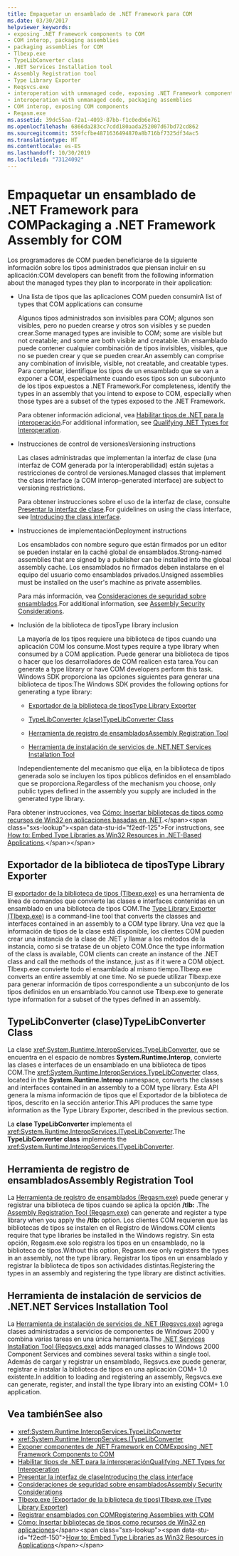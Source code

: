 ```yaml
---
title: Empaquetar un ensamblado de .NET Framework para COM
ms.date: 03/30/2017
helpviewer_keywords:
- exposing .NET Framework components to COM
- COM interop, packaging assemblies
- packaging assemblies for COM
- Tlbexp.exe
- TypeLibConverter class
- .NET Services Installation tool
- Assembly Registration tool
- Type Library Exporter
- Reqsvcs.exe
- interoperation with unmanaged code, exposing .NET Framework components
- interoperation with unmanaged code, packaging assemblies
- COM interop, exposing COM components
- Reqasm.exe
ms.assetid: 39dc55aa-f2a1-4093-87bb-f1c0edb6e761
ms.openlocfilehash: 6866da283cc7cdd180aada252007d67bd72cd862
ms.sourcegitcommit: 559fcfbe4871636494870a8b716bf7325df34ac5
ms.translationtype: HT
ms.contentlocale: es-ES
ms.lasthandoff: 10/30/2019
ms.locfileid: "73124092"
---
```

# <a name="packaging-a-net-framework-assembly-for-com"></a><span data-ttu-id="f2edf-102">Empaquetar un ensamblado de .NET Framework para COM</span><span class="sxs-lookup"><span data-stu-id="f2edf-102">Packaging a .NET Framework Assembly for COM</span></span>

<span data-ttu-id="f2edf-103">Los programadores de COM pueden beneficiarse de la siguiente información sobre los tipos administrados que piensan incluir en su aplicación:</span><span class="sxs-lookup"><span data-stu-id="f2edf-103">COM developers can benefit from the following information about the managed types they plan to incorporate in their application:</span></span>

- <span data-ttu-id="f2edf-104">Una lista de tipos que las aplicaciones COM pueden consumir</span><span class="sxs-lookup"><span data-stu-id="f2edf-104">A list of types that COM applications can consume</span></span>

  <span data-ttu-id="f2edf-105">Algunos tipos administrados son invisibles para COM; algunos son visibles, pero no pueden crearse y otros son visibles y se pueden crear.</span><span class="sxs-lookup"><span data-stu-id="f2edf-105">Some managed types are invisible to COM; some are visible but not creatable; and some are both visible and creatable.</span></span> <span data-ttu-id="f2edf-106">Un ensamblado puede contener cualquier combinación de tipos invisibles, visibles, que no se pueden crear y que se pueden crear.</span><span class="sxs-lookup"><span data-stu-id="f2edf-106">An assembly can comprise any combination of invisible, visible, not creatable, and creatable types.</span></span> <span data-ttu-id="f2edf-107">Para completar, identifique los tipos de un ensamblado que se van a exponer a COM, especialmente cuando esos tipos son un subconjunto de los tipos expuestos a .NET Framework.</span><span class="sxs-lookup"><span data-stu-id="f2edf-107">For completeness, identify the types in an assembly that you intend to expose to COM, especially when those types are a subset of the types exposed to the .NET Framework.</span></span>

  <span data-ttu-id="f2edf-108">Para obtener información adicional, vea [Habilitar tipos de .NET para la interoperación](../../standard/native-interop/qualify-net-types-for-interoperation.md).</span><span class="sxs-lookup"><span data-stu-id="f2edf-108">For additional information, see [Qualifying .NET Types for Interoperation](../../standard/native-interop/qualify-net-types-for-interoperation.md).</span></span>

- <span data-ttu-id="f2edf-109">Instrucciones de control de versiones</span><span class="sxs-lookup"><span data-stu-id="f2edf-109">Versioning instructions</span></span>

  <span data-ttu-id="f2edf-110">Las clases administradas que implementan la interfaz de clase (una interfaz de COM generada por la interoperabilidad) están sujetas a restricciones de control de versiones.</span><span class="sxs-lookup"><span data-stu-id="f2edf-110">Managed classes that implement the class interface (a COM interop-generated interface) are subject to versioning restrictions.</span></span>

  <span data-ttu-id="f2edf-111">Para obtener instrucciones sobre el uso de la interfaz de clase, consulte [Presentar la interfaz de clase](../../standard/native-interop/com-callable-wrapper.md#introducing-the-class-interface).</span><span class="sxs-lookup"><span data-stu-id="f2edf-111">For guidelines on using the class interface, see [Introducing the class interface](../../standard/native-interop/com-callable-wrapper.md#introducing-the-class-interface).</span></span>

- <span data-ttu-id="f2edf-112">Instrucciones de implementación</span><span class="sxs-lookup"><span data-stu-id="f2edf-112">Deployment instructions</span></span>

  <span data-ttu-id="f2edf-113">Los ensamblados con nombre seguro que están firmados por un editor se pueden instalar en la caché global de ensamblados.</span><span class="sxs-lookup"><span data-stu-id="f2edf-113">Strong-named assemblies that are signed by a publisher can be installed into the global assembly cache.</span></span> <span data-ttu-id="f2edf-114">Los ensamblados no firmados deben instalarse en el equipo del usuario como ensamblados privados.</span><span class="sxs-lookup"><span data-stu-id="f2edf-114">Unsigned assemblies must be installed on the user's machine as private assemblies.</span></span>

  <span data-ttu-id="f2edf-115">Para más información, vea [Consideraciones de seguridad sobre ensamblados](../../standard/assembly/security-considerations.md).</span><span class="sxs-lookup"><span data-stu-id="f2edf-115">For additional information, see [Assembly Security Considerations](../../standard/assembly/security-considerations.md).</span></span>

- <span data-ttu-id="f2edf-116">Inclusión de la biblioteca de tipos</span><span class="sxs-lookup"><span data-stu-id="f2edf-116">Type library inclusion</span></span>

  <span data-ttu-id="f2edf-117">La mayoría de los tipos requiere una biblioteca de tipos cuando una aplicación COM los consume.</span><span class="sxs-lookup"><span data-stu-id="f2edf-117">Most types require a type library when consumed by a COM application.</span></span> <span data-ttu-id="f2edf-118">Puede generar una biblioteca de tipos o hacer que los desarrolladores de COM realicen esta tarea.</span><span class="sxs-lookup"><span data-stu-id="f2edf-118">You can generate a type library or have COM developers perform this task.</span></span> <span data-ttu-id="f2edf-119">Windows SDK proporciona las opciones siguientes para generar una biblioteca de tipos:</span><span class="sxs-lookup"><span data-stu-id="f2edf-119">The Windows SDK provides the following options for generating a type library:</span></span>

  - [<span data-ttu-id="f2edf-120">Exportador de la biblioteca de tipos</span><span class="sxs-lookup"><span data-stu-id="f2edf-120">Type Library Exporter</span></span>](#cpconpackagingassemblyforcomanchor1)

  - [<span data-ttu-id="f2edf-121">TypeLibConverter (clase)</span><span class="sxs-lookup"><span data-stu-id="f2edf-121">TypeLibConverter Class</span></span>](#cpconpackagingassemblyforcomanchor2)

  - [<span data-ttu-id="f2edf-122">Herramienta de registro de ensamblados</span><span class="sxs-lookup"><span data-stu-id="f2edf-122">Assembly Registration Tool</span></span>](#cpconpackagingassemblyforcomanchor3)

  - [<span data-ttu-id="f2edf-123">Herramienta de instalación de servicios de .NET</span><span class="sxs-lookup"><span data-stu-id="f2edf-123">.NET Services Installation Tool</span></span>](#cpconpackagingassemblyforcomanchor4)

  <span data-ttu-id="f2edf-124">Independientemente del mecanismo que elija, en la biblioteca de tipos generada solo se incluyen los tipos públicos definidos en el ensamblado que se proporciona.</span><span class="sxs-lookup"><span data-stu-id="f2edf-124">Regardless of the mechanism you choose, only public types defined in the assembly you supply are included in the generated type library.</span></span>

<span data-ttu-id="f2edf-125">Para obtener instrucciones, vea [Cómo: Insertar bibliotecas de tipos como recursos de Win32 en aplicaciones basadas en .NET](https://docs.microsoft.com/previous-versions/dotnet/netframework-4.0/ww9a897z(v=vs.100)).</span><span class="sxs-lookup"><span data-stu-id="f2edf-125">For instructions, see [How to: Embed Type Libraries as Win32 Resources in .NET-Based Applications](https://docs.microsoft.com/previous-versions/dotnet/netframework-4.0/ww9a897z(v=vs.100)).</span></span>

<a name="cpconpackagingassemblyforcomanchor1"></a>

## <a name="type-library-exporter"></a><span data-ttu-id="f2edf-126">Exportador de la biblioteca de tipos</span><span class="sxs-lookup"><span data-stu-id="f2edf-126">Type Library Exporter</span></span>

<span data-ttu-id="f2edf-127">El [exportador de la biblioteca de tipos (Tlbexp.exe)](../tools/tlbexp-exe-type-library-exporter.md) es una herramienta de línea de comandos que convierte las clases e interfaces contenidas en un ensamblado en una biblioteca de tipos COM.</span><span class="sxs-lookup"><span data-stu-id="f2edf-127">The [Type Library Exporter (Tlbexp.exe)](../tools/tlbexp-exe-type-library-exporter.md) is a command-line tool that converts the classes and interfaces contained in an assembly to a COM type library.</span></span> <span data-ttu-id="f2edf-128">Una vez que la información de tipos de la clase está disponible, los clientes COM pueden crear una instancia de la clase de .NET y llamar a los métodos de la instancia, como si se tratase de un objeto COM.</span><span class="sxs-lookup"><span data-stu-id="f2edf-128">Once the type information of the class is available, COM clients can create an instance of the .NET class and call the methods of the instance, just as if it were a COM object.</span></span> <span data-ttu-id="f2edf-129">Tlbexp.exe convierte todo el ensamblado al mismo tiempo.</span><span class="sxs-lookup"><span data-stu-id="f2edf-129">Tlbexp.exe converts an entire assembly at one time.</span></span> <span data-ttu-id="f2edf-130">No se puede utilizar Tlbexp.exe para generar información de tipos correspondiente a un subconjunto de los tipos definidos en un ensamblado.</span><span class="sxs-lookup"><span data-stu-id="f2edf-130">You cannot use Tlbexp.exe to generate type information for a subset of the types defined in an assembly.</span></span>

<a name="cpconpackagingassemblyforcomanchor2"></a>

## <a name="typelibconverter-class"></a><span data-ttu-id="f2edf-131">TypeLibConverter (clase)</span><span class="sxs-lookup"><span data-stu-id="f2edf-131">TypeLibConverter Class</span></span>

<span data-ttu-id="f2edf-132">La clase <xref:System.Runtime.InteropServices.TypeLibConverter>, que se encuentra en el espacio de nombres **System.Runtime.Interop**, convierte las clases e interfaces de un ensamblado en una biblioteca de tipos COM.</span><span class="sxs-lookup"><span data-stu-id="f2edf-132">The <xref:System.Runtime.InteropServices.TypeLibConverter> class, located in the **System.Runtime.Interop** namespace, converts the classes and interfaces contained in an assembly to a COM type library.</span></span> <span data-ttu-id="f2edf-133">Esta API genera la misma información de tipos que el Exportador de la biblioteca de tipos, descrito en la sección anterior.</span><span class="sxs-lookup"><span data-stu-id="f2edf-133">This API produces the same type information as the Type Library Exporter, described in the previous section.</span></span>

<span data-ttu-id="f2edf-134">La **clase TypeLibConverter** implementa el <xref:System.Runtime.InteropServices.ITypeLibConverter>.</span><span class="sxs-lookup"><span data-stu-id="f2edf-134">The **TypeLibConverter class** implements the <xref:System.Runtime.InteropServices.ITypeLibConverter>.</span></span>

<a name="cpconpackagingassemblyforcomanchor3"></a>

## <a name="assembly-registration-tool"></a><span data-ttu-id="f2edf-135">Herramienta de registro de ensamblados</span><span class="sxs-lookup"><span data-stu-id="f2edf-135">Assembly Registration Tool</span></span>

<span data-ttu-id="f2edf-136">La [Herramienta de registro de ensamblados (Regasm.exe)](../tools/regasm-exe-assembly-registration-tool.md) puede generar y registrar una biblioteca de tipos cuando se aplica la opción **/tlb:** .</span><span class="sxs-lookup"><span data-stu-id="f2edf-136">The [Assembly Registration Tool (Regasm.exe)](../tools/regasm-exe-assembly-registration-tool.md) can generate and register a type library when you apply the **/tlb:** option.</span></span> <span data-ttu-id="f2edf-137">Los clientes COM requieren que las bibliotecas de tipos se instalen en el Registro de Windows.</span><span class="sxs-lookup"><span data-stu-id="f2edf-137">COM clients require that type libraries be installed in the Windows registry.</span></span> <span data-ttu-id="f2edf-138">Sin esta opción, Regasm.exe solo registra los tipos en un ensamblado, no la biblioteca de tipos.</span><span class="sxs-lookup"><span data-stu-id="f2edf-138">Without this option, Regasm.exe only registers the types in an assembly, not the type library.</span></span> <span data-ttu-id="f2edf-139">Registrar los tipos en un ensamblado y registrar la biblioteca de tipos son actividades distintas.</span><span class="sxs-lookup"><span data-stu-id="f2edf-139">Registering the types in an assembly and registering the type library are distinct activities.</span></span>

<a name="cpconpackagingassemblyforcomanchor4"></a>

## <a name="net-services-installation-tool"></a><span data-ttu-id="f2edf-140">Herramienta de instalación de servicios de .NET</span><span class="sxs-lookup"><span data-stu-id="f2edf-140">.NET Services Installation Tool</span></span>

<span data-ttu-id="f2edf-141">La [Herramienta de instalación de servicios de .NET (Regsvcs.exe)](../tools/regsvcs-exe-net-services-installation-tool.md) agrega clases administradas a servicios de componentes de Windows 2000 y combina varias tareas en una única herramienta.</span><span class="sxs-lookup"><span data-stu-id="f2edf-141">The [.NET Services Installation Tool (Regsvcs.exe)](../tools/regsvcs-exe-net-services-installation-tool.md) adds managed classes to Windows 2000 Component Services and combines several tasks within a single tool.</span></span> <span data-ttu-id="f2edf-142">Además de cargar y registrar un ensamblado, Regsvcs.exe puede generar, registrar e instalar la biblioteca de tipos en una aplicación COM+ 1.0 existente.</span><span class="sxs-lookup"><span data-stu-id="f2edf-142">In addition to loading and registering an assembly, Regsvcs.exe can generate, register, and install the type library into an existing COM+ 1.0 application.</span></span>

## <a name="see-also"></a><span data-ttu-id="f2edf-143">Vea también</span><span class="sxs-lookup"><span data-stu-id="f2edf-143">See also</span></span>

- <xref:System.Runtime.InteropServices.TypeLibConverter>
- <xref:System.Runtime.InteropServices.ITypeLibConverter>
- [<span data-ttu-id="f2edf-144">Exponer componentes de .NET Framework en COM</span><span class="sxs-lookup"><span data-stu-id="f2edf-144">Exposing .NET Framework Components to COM</span></span>](exposing-dotnet-components-to-com.md)
- [<span data-ttu-id="f2edf-145">Habilitar tipos de .NET para la interoperación</span><span class="sxs-lookup"><span data-stu-id="f2edf-145">Qualifying .NET Types for Interoperation</span></span>](../../standard/native-interop/qualify-net-types-for-interoperation.md)
- [<span data-ttu-id="f2edf-146">Presentar la interfaz de clase</span><span class="sxs-lookup"><span data-stu-id="f2edf-146">Introducing the class interface</span></span>](../../standard/native-interop/com-callable-wrapper.md#introducing-the-class-interface)
- [<span data-ttu-id="f2edf-147">Consideraciones de seguridad sobre ensamblados</span><span class="sxs-lookup"><span data-stu-id="f2edf-147">Assembly Security Considerations</span></span>](../../standard/assembly/security-considerations.md)
- [<span data-ttu-id="f2edf-148">Tlbexp.exe (Exportador de la biblioteca de tipos)</span><span class="sxs-lookup"><span data-stu-id="f2edf-148">Tlbexp.exe (Type Library Exporter)</span></span>](../tools/tlbexp-exe-type-library-exporter.md)
- [<span data-ttu-id="f2edf-149">Registrar ensamblados con COM</span><span class="sxs-lookup"><span data-stu-id="f2edf-149">Registering Assemblies with COM</span></span>](registering-assemblies-with-com.md)
- <span data-ttu-id="f2edf-150">[Cómo: Insertar bibliotecas de tipos como recursos de Win32 en aplicaciones](https://docs.microsoft.com/previous-versions/dotnet/netframework-4.0/ww9a897z(v=vs.100))</span><span class="sxs-lookup"><span data-stu-id="f2edf-150">[How to: Embed Type Libraries as Win32 Resources in Applications](https://docs.microsoft.com/previous-versions/dotnet/netframework-4.0/ww9a897z(v=vs.100))</span></span>
